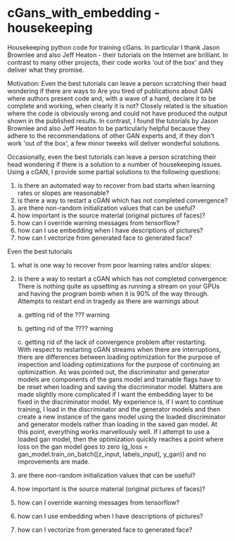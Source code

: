 # cGans_with_embedding - housekeeping
Housekeeping python code for training cGans.  In particular I thank Jason Brownlee and also Jeff Heaton - their tutorials on the Internet are brilliant.  In contrast to many other projects, their code works 'out of the box' and they deliver what they promise.  

Motivation:
Even the best tutorials can leave a person scratching their head wondering if there are ways to 
Are you tired of publications about GAN where authors present code and, with a wave of a hand, declare it to be complete and working, when clearly it is not?  Closely related is the situation where the code is obviously wrong and could not have produced the output shown in the published results.  In contrast, I found the tutorials by Jason Brownlee and also Jeff Heaton to be particularly helpful because they adhere to the recommendations of other GAN experts and, if they don't work 'out of the box', a few minor tweeks will deliver wonderful solutions.  

Occasionally, even the best tutorials can leave a person scratching their head wondering if there is a solution to a number of housekeeping issues.  Using a cGAN, I provide some partial solutions to the following questions:

  1.  is there an automated way to recover from bad starts when learning rates or slopes are reasonable?
  2.  is there a way to restart a cGAN which has not completed convergence?
  3.  are there non-random initialization values that can be useful?
  4.  how important is the source material (original pictures of faces)?
  5.  how can I override warning messages from tensorflow?
  6.  how can I use embedding when I have descriptions of pictures?
  7.  how can I vectorize from generated face to generated face?

Even the best tutorials 

1.  what is one way to recover from poor learning rates and/or slopes:

2.  is there a way to restart a cGAN whiich has not completed convergence:
      There is nothing quite as upsetting as running a stream on your GPUs and having the program bomb when it is 90% of the way through.  Attempts to restart end in tragedy as there are warnings about 
      
      a. getting rid of the ???  warning
      
      b. getting rid of the ????  warning
      
      c. getting rid of the lack of convergence problem after restarting.  
With respect to restarting cGAN streams when there are interruptions, there are differences between loading optimization for the purpose of inspection and loading optimizations for the purpose of continuing an optimizattion.  As was pointed out, the discriminator and generator models are components of the gans model and trainable flags have to be reset when loading and saving the discriminator model.  Matters are made slightly more complicated if I want the embedding layer to be fixed in the discriminator model.  My experience is, if I want to continue training, I load in the discriminator and the generator models and then create a new instance of the gans model using the loaded discriminator and generator models rather than loading in the saved gan model.  At this point, everything works marvellously well.  If I attempt to use a loaded gan model, then the optimization quickly reaches a point where loss on the gan model goes to zero (g_loss = gan_model.train_on_batch([z_input, labels_input], y_gan)) and no improvements are made.    

3.  are there non-random initialization values that can be useful?
4.  how important is the source material (original pictures of faces)?
5.  how can I override warning messages from tensorflow?
6.  how can I use embedding when I have descriptions of pictures?
7.  how can I vectorize from generated face to generated face?
